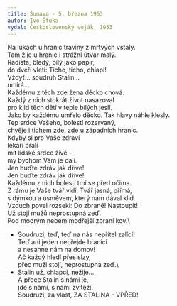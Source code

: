 ```yaml
---
title: Šumava - 5. března 1953
autor: Ivo Štuka
vydal: Československý voják, 1953
---
```

Na lukách u hranic traviny z mrtvých vstaly.\
Tam žije u hranic i strážní útvar malý.\
Radista, bledý, bílý jako papír,\
do dveří vletí: Ticho, ticho, chlapi!\
Vždyť... soudruh Stalin...\
umírá...\
Každému z těch zde žena děcko chová.\
Každý z nich stokrát život nasazoval\
pro klid těch dětí v teple bílých jeslí.\
Jako by každému umřelo děcko. Tak hlavy náhle klesly.\
Tep srdce Vašeho, bolestí rozervaný,\
chvěje i tichem zde, zde u západních hranic.\
Kdyby si pro Vaše zdraví\
lékaři přáli\
mít lidské srdce živé -\
my bychom Vám je dali.\
Jen buďte zdráv jak dříve!\
Jen buďte zdráv jak dříve!\
Každému z nich bolestí tmí se před očima.\
Z rámu je Vaše tvář vidí. Tvář jasná, přímá,\
s dýmkou a úsměvem, který nám dával klid.\
Vzduch povel rozsekl: Do zbraně! Nastoupit!\
Už stojí mužů neprostupná zeď.\
Pod modrým nebem modřejší zbraní kov.\
- Soudruzi, teď, teď na nás nepřítel zalící!\
Teď ani jeden nepřejde hranici\
a nesáhne nám na domov!\
Ač každý hledí přes slzy,\
přec muži stojí, neprostupná zeď.\
- Stalin už, chlapci, nežije...\
A přece Stalin s námi je,\
jde s námi, s námi zvítězí.\
Soudruzi, za vlast, ZA STALINA - VPŘED!